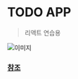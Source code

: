 # TODO APP

> 리액트 연습용

![이미지](https://s3.us-west-2.amazonaws.com/secure.notion-static.com/e789f965-07ac-44fb-ae87-1d4774339449/react-practice-todoapp.gif?X-Amz-Algorithm=AWS4-HMAC-SHA256&X-Amz-Credential=AKIAT73L2G45O3KS52Y5%2F20211010%2Fus-west-2%2Fs3%2Faws4_request&X-Amz-Date=20211010T135515Z&X-Amz-Expires=86400&X-Amz-Signature=cf87c8039b02f7e26f1cd6e76f097511297ab9fac2bb5a644ff8488f01e79f7e&X-Amz-SignedHeaders=host&response-content-disposition=filename%20%3D%22react-practice-todoapp.gif%22)

### [참조](https://codecrafting.tistory.com/11?category=960487)
